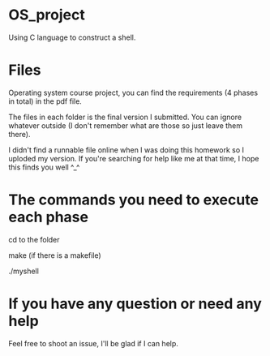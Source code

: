 # OS_project

 Using C language to construct a shell.
 
# Files

 Operating system course project, you can find the requirements (4 phases in total) in the pdf file. 

 The files in each folder is the final version I submitted. You can ignore whatever outside (I don't remember what are those so just leave them there).
 
 I didn't find a runnable file online when I was doing this homework so I uploded my version. If you're searching for help like me at that time, I hope this finds you well ^_^

# The commands you need to execute each phase
 
 cd to the folder
 
 make (if there is a makefile)
 
 ./myshell

# If you have any question or need any help

 Feel free to shoot an issue, I'll be glad if I can help.
